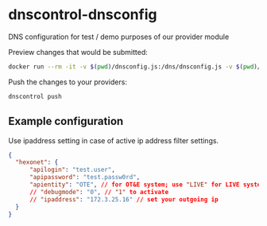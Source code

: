 # dnscontrol-dnsconfig

DNS configuration for test / demo purposes of our provider module

Preview changes that would be submitted:

```bash
docker run --rm -it -v $(pwd)/dnsconfig.js:/dns/dnsconfig.js -v $(pwd)/creds.json:/dns/creds.json stackexchange/dnscontrol dnscontrol preview
```

Push the changes to your providers:

```bash
dnscontrol push
```

## Example configuration

Use ipaddress setting in case of active ip address filter settings.

```json
{
  "hexonet": {
      "apilogin": "test.user",
      "apipassword": "test.passw0rd",
      "apientity": "OTE", // for OT&E system; use "LIVE" for LIVE system
      // "debugmode": "0", // "1" to activate
      // "ipaddress": "172.3.25.16" // set your outgoing ip
  }
}
```
